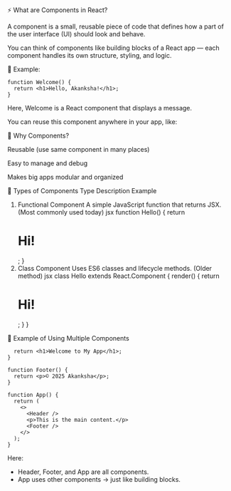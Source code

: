 ⚡ What are Components in React?

A component is a small, reusable piece of code that defines how a part of the user interface (UI) should look and behave.

You can think of components like building blocks of a React app — each component handles its own structure, styling, and logic.

🧩 Example:
```
function Welcome() {
  return <h1>Hello, Akanksha!</h1>;
}
```

Here, Welcome is a React component that displays a message.

You can reuse this component anywhere in your app, like:

<Welcome />

🔹 Why Components?

Reusable (use same component in many places)

Easy to manage and debug

Makes big apps modular and organized

🔹 Types of Components
Type	Description	Example
1. Functional Component	A simple JavaScript function that returns JSX. (Most commonly used today)	jsx function Hello() { return <h1>Hi!</h1>; }
2. Class Component	Uses ES6 classes and lifecycle methods. (Older method)	jsx class Hello extends React.Component { render() { return <h1>Hi!</h1>; } }

🔹 Example of Using Multiple Components
```function Header() {
  return <h1>Welcome to My App</h1>;
}

function Footer() {
  return <p>© 2025 Akanksha</p>;
}

function App() {
  return (
    <>
      <Header />
      <p>This is the main content.</p>
      <Footer />
    </>
  );
}
```

Here:
- Header, Footer, and App are all components.
- App uses other components → just like building blocks.
